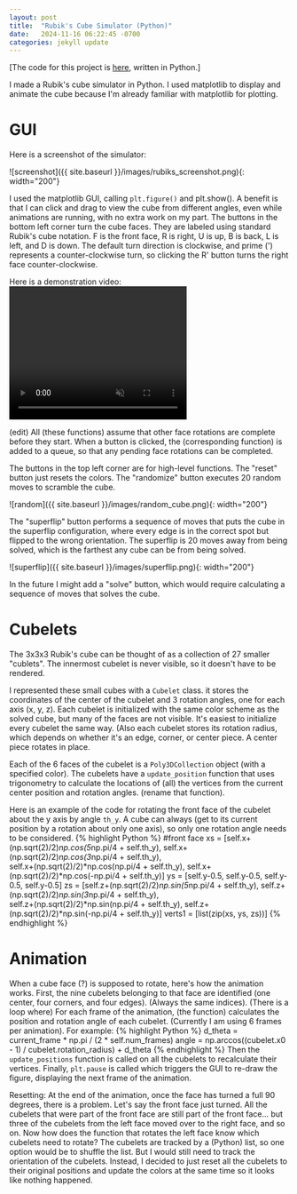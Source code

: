 ```yaml
---
layout: post
title:  "Rubik's Cube Simulator (Python)"
date:   2024-11-16 06:22:45 -0700
categories: jekyll update
---
```


[The code for this project is [here][puzzle-code-repo], written in Python.]

I made a Rubik's cube simulator in Python. I used matplotlib to display and animate the cube because I'm already familiar with matplotlib for plotting.

# GUI

Here is a screenshot of the simulator:

![screenshot]({{ site.baseurl }}/images/rubiks_screenshot.png){: width="200"}

I used the matplotlib GUI, calling `plt.figure()` and plt.show().
A benefit is that I can click and drag to view the cube from different angles, even while animations are running, with no extra work on my part.
The buttons in the bottom left corner turn the cube faces. They are labeled using standard Rubik's cube notation. F is the front face, R is right, U is up, B is back, L is left, and D is down. The default turn direction is clockwise, and prime (') represents a counter-clockwise turn, so clicking the R' button turns the right face counter-clockwise.

Here is a demonstration video:
<video width="320" height="240" controls loop="" muted="" autoplay="">
   <source src="https://github.com/bchellew15/bchellew15.github.io/raw/refs/heads/main/images/rubiks_screen_record_480.mp4">
</video>

(edit) All (these functions) assume that other face rotations are complete before they start. When a button is clicked, the (corresponding function) is added to a queue, so that any pending face rotations can be completed.

The buttons in the top left corner are for high-level functions. The "reset" button just resets the colors. The "randomize" button executes 20 random moves to scramble the cube. 

![random]({{ site.baseurl }}/images/random_cube.png){: width="200"}

The "superflip" button performs a sequence of moves that puts the cube in the superflip configuration, where every edge is in the correct spot but flipped to the wrong orientation. The superflip is 20 moves away from being solved, which is the farthest any cube can be from being solved.

![superflip]({{ site.baseurl }}/images/superflip.png){: width="200"}

In the future I might add a "solve" button, which would require calculating a sequence of moves that solves the cube. 

# Cubelets

The 3x3x3 Rubik's cube can be thought of as a collection of 27 smaller "cublets". The innermost cubelet is never visible, so it doesn't have to be rendered.

I represented these small cubes with a `Cubelet` class. it stores the coordinates of the center of the cubelet and 3 rotation angles, one for each axis (x, y, z).
Each cubelet is initialized with the same color scheme as the solved cube, but many of the faces are not visible.
It's easiest to initialize every cubelet the same way.
(Also each cubelet stores its rotation radius, which depends on whether it's an edge, corner, or center piece. A center piece rotates in place.

Each of the 6 faces of the cubelet is a `Poly3DCollection` object (with a specified color).
The cubelets have a `update_position` function that uses trigonometry to calculate the locations of (all) the vertices from the current center position and rotation angles.
(rename that function).

Here is an example of the code for rotating the front face of the cubelet about the y axis by angle `th_y`. A cube can always (get to its current position by a rotation about only one axis), so only one rotation angle needs to be considered.
{% highlight Python %}
#front face
xs = [self.x+(np.sqrt(2)/2)*np.cos(5*np.pi/4 + self.th_y), self.x+(np.sqrt(2)/2)*np.cos(3*np.pi/4 + self.th_y), \
      self.x+(np.sqrt(2)/2)*np.cos(np.pi/4 + self.th_y), self.x+(np.sqrt(2)/2)*np.cos(-np.pi/4 + self.th_y)]
ys = [self.y-0.5, self.y-0.5, self.y-0.5, self.y-0.5]
zs = [self.z+(np.sqrt(2)/2)*np.sin(5*np.pi/4 + self.th_y), self.z+(np.sqrt(2)/2)*np.sin(3*np.pi/4 + self.th_y), \
      self.z+(np.sqrt(2)/2)*np.sin(np.pi/4 + self.th_y), self.z+(np.sqrt(2)/2)*np.sin(-np.pi/4 + self.th_y)]
verts1 = [list(zip(xs, ys, zs))]
{% endhighlight %}

# Animation

When a cube face (?) is supposed to rotate, here's how the animation works.
First, the nine cubelets belonging to that face are identified (one center, four corners, and four edges). (Always the same indices).
(There is a loop where) For each frame of the animation, (the function) calculates the position and rotation angle of each cubelet.
(Currently I am using 6 frames per animation).
For example:
{% highlight Python %}
d_theta = current_frame * np.pi / (2 * self.num_frames)
angle = np.arccos((cubelet.x0 - 1) / cubelet.rotation_radius) + d_theta
{% endhighlight %}
Then the `update_positions` function is called on all the cubelets to recalculate their vertices.
Finally, `plt.pause` is called which triggers the GUI to re-draw the figure, displaying the next frame of the animation.

Resetting:
At the end of the animation, once the face has turned a full 90 degrees, there is a problem. Let's say the front face just turned. All the cubelets that were part of the front face are still part of the front face... but three of the cubelets from the left face moved over to the right face, and so on. Now how does the function that rotates the left face know which cubelets need to rotate?
The cubelets are tracked by a (Python) list, so one option would be to shuffle the list. But I would still need to track the orientation of the cubelets. Instead, I decided to just reset all the cubelets to their original positions and update the colors at the same time so it looks like nothing happened.


[puzzle-code-repo]: https://github.com/bchellew15/rubiks_cube_simulator